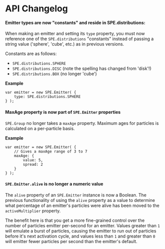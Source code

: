 API Changelog
=============

#### Emitter types are now "constants" and reside in SPE.distributions:

When making an emitter and setting its `type` property, you must now
reference one of the `SPE.distributions` "constants" instead of passing
a string value ('sphere', 'cube', etc.) as in previous versions.

Constants are as follows:
* `SPE.distributions.SPHERE`
* `SPE.distributions.DISC` (note the spelling has changed from 'disk'!)
* `SPE.distributions.BOX` (no longer 'cube')

**Example**
```
var emitter = new SPE.Emitter( {
	type: SPE.distributions.SPHERE
} );
```



#### MaxAge property is now part of `SPE.Emitter` properties

`SPE.Group` no longer takes a `maxAge` property. Maximum ages for particles
is calculated on a per-particle basis.

**Example**
```
var emitter = new SPE.Emitter( {
	// Gives a maxAge range of 3 to 7
	maxAge: {
		value: 5,
		spread: 2
	}
} );
```


#### `SPE.Emitter.alive` is no longer a numeric value ####
The `alive` property of an `SPE.Emitter` instance is now a Boolean. The previous functionality of using the `alive` property as a value to determine what percentage of an emitter's particles were alive has been moved to the `activeMultiplier` property.

The benefit here is that you get a more fine-grained control over the number of particles emitter per-second for an emitter. Values greater than `1` will emulate a burst of particles, causing the emitter to run out of particles before it's next activation cycle, and values less than `1` and greater than `0` will emitter fewer particles per second than the emitter's default.